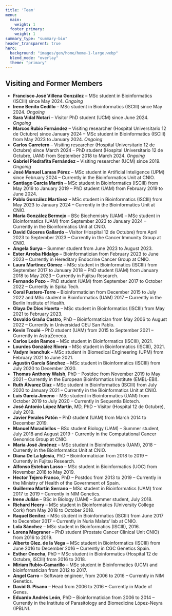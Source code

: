 ```yaml
---
title: 'Team'
menu:
  main:
    weight: 1
  footer_primary:
    weight: 1
summary_type: "summary-bio"
header_transparent: true
hero:
  background: "images/gen/home/home-1-large.webp"
  blend_mode: "overlay"
  theme: "primary"
---
```


## Visiting and Former Members

- **Francisco José Villena González** – MSc student in Bioinformatics (ISCIII) since May 2024. *Ongoing*
- **Irene Benito Cedillo** – MSc student in Bioinformatics (ISCIII) since May 2024. *Ongoing*
- **Sara Vidal Notari** – Visitor PhD student (UCM) since June 2024. *Ongoing*
- **Marcos Rubio Fernández** – Visiting researcher (Hospital Universitario 12 de Octubre) since January 2024 – MSc student in Bioinformatics (ISCIII) from May 2023 to January 2024. *Ongoing*
- **Carlos Carretero** – Visiting researcher (Hospital Universitario 12 de Octubre) since March 2024 – PhD student (Hospital Universitario 12 de Octubre, UAM) from September 2018 to March 2024. *Ongoing*
- **Gabriel Piedrafita Fernández** – Visiting researcher (UCM) since 2019. *Ongoing*
- **José Manuel Lamas Pérez** – MSc student in Artificial Inteligence (UPM) since February 2024 – Currently in the Bioinformatics Unit at CNIO.
- **Santiago García Martín** – MSc student in Bioinformatics (ISCIII) from May 2019 to January 2019 – PhD student (UAM) from February 2019 to June 2024.
- **Pablo González Martínez** – MSc student in Bioinformatics (ISCIII) from May 2023 to January 2024 – Currently in the Bioinformatics Unit at CNIO.
- **María González Bermejo** – BSc Biochemistry (UAM) – MSc student in Bioinformatics (UAM) from September 2023 to January 2024 – Currently in the Bioinformatics Unit at CNIO.
- **David Cáceres Gallardo** – Visitor (Hospital 12 de Octubre) from April 2023 to September 2023 – Currently in the Cancer Immunity Group at CNIO.
- **Angela Surya** – Summer student from June 2023 to August 2023.
- **Ester Arroba Hidalgo** – Bioinformatician from February 2023 to June 2023 – Currently in Hereditary Endocrine Cancer Group at CNIO. 
- **Laura Martínez Gómez** – MSc student in Bioinformatics (ISCIII) from September 2017 to January 2018 – PhD student (UAM) from January 2018 to May 2023 – Currently in Fujitsu Research.
- **Fernando Pozo** – PhD student (UAM) from September 2017 to October 2022 – Currently in Spika Tech.
- **Coral Fustero-Torre** – Bioinformatician from December 2015 to July 2022 and MSc student in Bioinformatics (UAM) 2017 – Currently in the Berlin Institute of Health.
- **Olaya De Dios Huerta** – MSc student in Bioinformatics (ISCIII) from May 2021 to February 2023.
- **Osvaldo Graña Castro**, PhD – Bioinformatician from May 2006 to August 2022 – Currently in Universidad CEU San Pablo.
- **Kevin Troulé** – PhD student (UAM) from 2015 to September 2021 – Currently in AstraZeneca.
- **Carlos León Ramos** – MSc student in Bioinformatics (ISCIII), 2021.
- **Lourdes González Rivera** – MSc student in Bioinformatics (ISCIII), 2021.
- **Vadym Ivanchuk** – MSc student in Biomedical Engineering (UPM) from February 2021 to June 2021.
- **Agustín García Sánchez** – MSc student in Bioinformatics (ISCIII) from July 2020 to December 2020.
- **Thomas Anthony Walsh**, PhD – Postdoc from November 2019 to May 2021 – Currently in the European Bioinformatics Institute (EMBL-EBI).
- **Ruth Álvarez Díaz** – MSc student in Bioinformatics (ISCIII) from July 2020 to January 2021 – Currently in the Bioinformatics Unit at CNIO.
- **Luis García Jimeno** –  MSc student in Bioinformatics (UAM) from October 2019 to July 2020 – Currently in Sequentia Biotech.
- **José Antonio López Martín**, MD, PhD – Visitor (Hospital 12 de Octubre), July 2019.
- **Javier Perales Patón** – PhD student (UAM) from March 2014 to December 2019.
- **Manuel Moradiellos** – BSc student Biology (UAM) – Summer student, July 2018 and August 2019 - Currently in the Computational Cancer Genomics Group at CNIO.
- **Maria José Jiménez** – MSc student in Bioinformatics (UAM), 2018 – Currently in the Bioinformatics Unit at CNIO.
- **Diana De La Iglesia**, PhD – Bioinformatician from 2018 to 2019 – Currently in Fujitsu Research.
- **Alfonso Esteban Lasso** – MSc student in Bioinformatics (UOC) from November 2018 to May 2019.
- **Hector Tejero Franco**, PhD – Postdoc from 2013 to 2019 – Currently in the Ministry of Health of the Government of Spain.
- **Guillermo Martín Serrano** – MSc student in Bioinformatics (UAM) from 2017 to 2019 – Currently in NIM Genetics.
- **Irene Julián** – BSc in Biology (UAM) – Summer student, July 2018.
- **Richard Heery** – MSc student in Bioinformatics (University College Cork) from May 2018 to October 2018.
- **Raquel Benítez** – MSc student in Bioinformatics (ISCIII) from June 2017 to December 2017 – Currently in Nuria Malats’ lab at CNIO.
- **Lola Sánchez** – MSc student in Bioinformatics (ISCIII), 2016.
- **Lorena Magraner** – PhD student (Prostate Cancer Clinical Unit CNIO) from 2016 to 2019.
- **Alberto Glez. de la Vega** – MSc student in Bioinformatics (ISCIII) from June 2016 to December 2016 – Currently in CGC Genetics Spain.
- **Esther Onecha**, PhD – MSc student in Bioinformatics (Hospital 12 de Octubre, ISCIII) from 2016 to 2018.
- **Miriam Rubio-Camarillo** – MSc student in Bioinformatics (UCM) and bioinformatician from 2012 to 2017.
- **Angel Carro** – Software engineer, from 2006 to 2016 – Currently in NIM Genetics.
- **David G. Pisano** – Head from 2006 to 2016 –  Currently in Made of Genes.
- **Eduardo Andrés León**, PhD – Bioinformatician from 2006 to 2014 – Currently in the Institute of Parasitology and Biomedicine López-Neyra (IPBLN).
